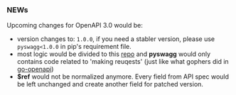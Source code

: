 ### NEWs

Upcoming changes for OpenAPI 3.0 would be:

 - version changes to: `1.0.0`, if you need a stabler version, please use `pyswagg<1.0.0` in pip's requirement file.
 - most logic would be divided to this [repo](https://github.com/mission-liao/pyopenapi) and **pyswagg** would only contains code related to 'making reuqests' (just like what gophers did in [go-openapi](https://github.com/go-openapi))
 - **$ref** would not be normalized anymore. Every field from API spec would be left unchanged and create another field for patched version.
